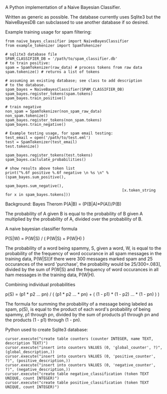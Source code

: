 A Python implementation of a Naive Bayesian Classifier.

Written as generic as possible. The database currently uses Sqlite3 but the NaiveBayesDB can subclassed to use another database if so desired.

Example training usage for spam filtering:

    from naive_bayes_classifier import NaiveBayesClassifier
    from example_tokenizer import SpamTokenizer

    # sqlite3 database file
    SPAM_CLASSIFIER_DB = '/path/to/spam_classifier.db'
    # to train positive:
    spam = SpamTokenizer(raw_data) # process tokens from raw data
    spam.tokenize() # returns a list of tokens 

    # assuming an existing database; see class to add description
    # to the database.
    spam_bayes = NaiveBayesClassifier(SPAM_CLASSIFIER_DB)
    spam_bayes.register_tokens(spam.tokens)
    spam_bayes.train_positive()

    # train negative
    non_spam = SpamTokenizer(non_spam_raw_data)
    non_spam.tokenize()
    spam_bayes.register_tokens(non_spam.tokens)
    spam_bayes.train_negative()

    # Example testing usage, for spam email testing:
    test_email = open('/path/to/test.eml')
    test = SpamTokenizer(test_email)
    test.tokenize()

    spam_bayes.register_tokens(test.tokens)
    spam_bayes.caclulate_probabilities()

    # show results above token list
    print("%.6f positive %.6f negative \n %s \n" % (spam_bayes.sum_positive(),
                                                        spam_bayes.sum_negative(),
                                                        [x.token_string for x in spam_bayes.tokens]))

Background:
Bayes Therom
P(A|B) = (P(B|A)*P(A))/P(B)

The probability of A given B is equal to the probability of B given A multiplied by the probability of A, divided over the probability of B.

A naive bayesian classifier formula

P(S|W) = P(W|S) / ( P(W|S) + P(W|H) )

The probability of a word being spammy, S, given a word, W, is equal to the probability of the frequency of word occurance in all spam messages in the training data, P(W|S)[if there were 300 messages marked spam and 25 occurances of the word 'purchase', the probability would be 25/300=.083], divided by the sum of P(W|S) and the frequency of word occurances in all ham messages in the training data, P(W|H).

Combining individual probabilities

p(S) = (p1 * p2 ... pn) / ( (p1 * p2 ... * pn) + ( (1 - p1) * (1 - p2) ... * (1 - pn) ) )

The formula for summing the probability of a message being labeled as spam, p(S), is equal to the product of each word's probability of being spammy, p1 through pn, divided by the sum of products p1 through pn and the products (1 - p1) through (1 - pn).

Python used to create Sqlite3 database:

    cursor.execute("create table counters (counter INTEGER, name TEXT, description TEXT)")
    cursor.execute("insert into counters VALUES (0, 'global_counter', ?)", (global_description,))
    cursor.execute("insert into counters VALUES (0, 'positive_counter', ?)", (positive_description,))
    cursor.execute("insert into counters VALUES (0, 'negative_counter', ?)", (negative_description,))
    cursor.execute("create table negative_classification (token TEXT UNIQUE, count INTEGER)")
    cursor.execute("create table positive_classification (token TEXT UNIQUE, count INTEGER)")


